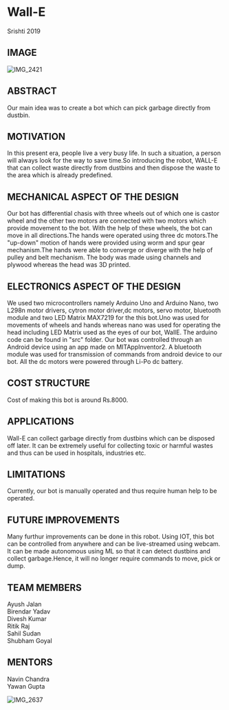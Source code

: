 # Wall-E
Srishti 2019
## IMAGE
![IMG_2421](https://user-images.githubusercontent.com/48998778/55174343-46bfba00-51a3-11e9-8523-ed4cbb1a633a.jpg)




## ABSTRACT
Our main idea was to create a bot which can pick garbage directly from dustbin.


## MOTIVATION
In this present era, people live a very busy life. In such a situation, a person will always look for the way to save
time.So introducing the robot, WALL-E that can collect waste directly from dustbins and  then dispose the waste to the area which is already predefined. 



## MECHANICAL ASPECT OF THE DESIGN


Our bot has differential chasis with  three wheels out of which one is castor wheel and the other two motors are connected with two motors which provide movement to the bot.
With the help of these wheels, the bot can move in all directions.The hands were operated using three dc motors.The "up-down" motion of hands were provided  using worm and spur gear mechanism.The hands were able to converge or diverge with the help of pulley and belt mechanism.
The body was made using channels and plywood whereas the head was 3D printed.


## ELECTRONICS ASPECT OF THE DESIGN
We used two microcontrollers namely Arduino Uno and Arduino Nano, two L298n motor drivers, cytron motor driver,dc motors, servo motor,  bluetooth module and two LED Matrix MAX7219 for the this bot.Uno was used for movements of wheels and hands whereas nano was used for operating the head including LED Matrix used as the eyes of our bot, WallE.
The arduino code can be found in "src" folder. Our bot was controlled through an Android device using an app made on MITAppInventor2. A bluetooth module was used for transmission of commands from android device to our bot. All the dc motors were powered through Li-Po dc battery.


## COST STRUCTURE
Cost of making this bot is around Rs.8000.


## APPLICATIONS
Wall-E can collect garbage directly from dustbins which can be disposed off later. It can be extremely useful for collecting toxic or harmful wastes and 
thus can be used in hospitals, industries etc. 


## LIMITATIONS
Currently, our bot is manually operated and thus require human help to be operated.


## FUTURE IMPROVEMENTS
Many furthur improvements can be done in this robot. Using IOT, this bot can be controlled from anywhere and can be live-streamed using webcam.
It can be made autonomous using ML so that it can detect dustbins and collect garbage.Hence, it will no longer require commands to move, pick or dump.



## TEAM MEMBERS

Ayush Jalan   
Birendar Yadav   
Divesh Kumar   
Ritik Raj    
Sahil Sudan    
Shubham Goyal  



## MENTORS

Navin Chandra    
Yawan Gupta

![IMG_2637](https://user-images.githubusercontent.com/48998778/55175039-9357c500-51a4-11e9-9399-fb1e1b2defa3.JPG)
